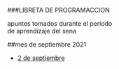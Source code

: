 
###LIBRETA DE PROGRAMACCION

apuntes tomados durante el periodo<br>
de aprendizaje del sena

##mes de septiembre 2021

- [2 de septiembre](septiembre-2-2021/readme.md)
